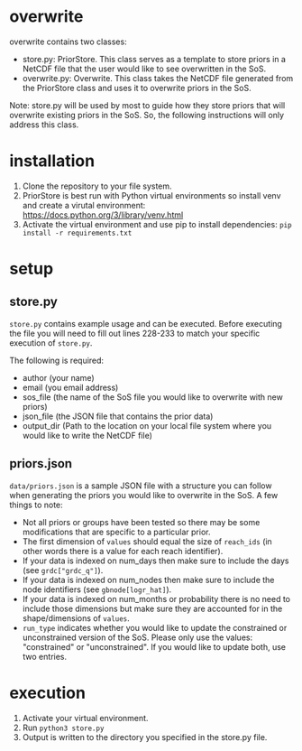 # overwrite

overwrite contains two classes:
- store.py: PriorStore. This class serves as a template to store priors in a NetCDF file that the user would like to see overwritten in the SoS.
- overwrite.py: Overwrite. This class takes the NetCDF file generated from the PriorStore class and uses it to overwrite priors in the SoS.

Note: store.py will be used by most to guide how they store priors that will overwrite existing priors in the SoS. So, the following instructions will only address this class.

# installation

1. Clone the repository to your file system.
2. PriorStore is best run with Python virtual environments so install venv and create a virutal environment: https://docs.python.org/3/library/venv.html
3. Activate the virtual environment and use pip to install dependencies: `pip install -r requirements.txt`

# setup

## store.py
`store.py` contains example usage and can be executed. Before executing the file you will need to fill out lines 228-233 to match your specific execution of `store.py`.

The following is required:
- author (your name)
- email (you email address)
- sos_file (the name of the SoS file you would like to overwrite with new priors)
- json_file (the JSON file that contains the prior data)
- output_dir (Path to the location on your local file system where you would like to write the NetCDF file)

## priors.json

`data/priors.json` is a sample JSON file with a structure you can follow when generating the priors you would like to overwrite in the SoS. A few things to note:

- Not all priors or groups have been tested so there may be some modifications that are specific to a particular prior.
- The first dimension of `values` should equal the size of `reach_ids` (in other words there is a value for each reach identifier).
- If your data is indexed on num_days then make sure to include the days (see `grdc["grdc_q"]`).
- If your data is indexed on num_nodes then make sure to include the node identifiers (see `gbnode[logr_hat]`).
- If your data is indexed on num_months or probability there is no need to include those dimensions but make sure they are accounted for in the shape/dimensions of `values`.
- `run_type` indicates whether you would like to update the constrained or unconstrained version of the SoS. Please only use the values: "constrained" or "unconstrained". If you would like to update both, use two entries.

# execution

1. Activate your virtual environment.
2. Run `python3 store.py`
3. Output is written to the directory you specified in the store.py file.